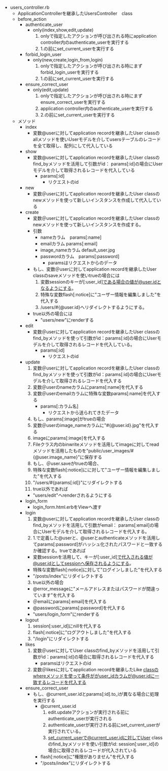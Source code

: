 - users_controller.rb
  - ApplicationControllerを継承したUsersController　class
  - before_action
    - authenticate_user
      - only(index,show,edit,update)
        1. onlyで指定したアクションが呼び出される時にapplication controller内のauthenticate_userを実行する
        2. 1.の前にset_current_userを実行する
    - forbid_login_user
      - only(new,create,login_from,login)
        1. onlyで指定したアクションが呼び出される時にまずforbid_login_userを実行する
        2. 1.の前にset_current_userを実行する
    - ensure_correct_user
      - only(edit,update)
        1. onlyで指定したアクションが呼び出される時にまずensure_correct_userを実行する
        2. application controller内のauthenticate_userを実行する
        3. 2.の前にset_current_userを実行する
  - メソッド
    - index
      - 変数@userに対してapplication recordを継承したUser classのallメソッドを使いUserモデルを介してusersテーブルのレコードを全て取得し、配列にして代入している
    - show
      - 変数@userに対してapplication recordを継承したUser classのfind_byメソッドを活用して引数がid： params[:id]の場合にUserモデルを介して取得されるレコードを代入している
        - params[:id]
          - リクエストのid
    - new
      - 変数＠userに対してapplication recordを継承したUser classのnewメソッドを使って新しいインスタンスを作成して代入している
    - create
      - 変数＠userに対してapplication recordを継承したUser classのnewメソッドを使って新しいインスタンスを作成する。
      - 引数
        - nameカラム　params[:name]
        - emailカラム params[:email]
        - image_nameカラム default_user.jpg
        - passwordカラム　params[:password]
          - paramsはリクエストからのデータ
      - もし、変数＠userに対してapplication recordを継承したUser classのsaveメソッドを使いtrueの場合には
        1. 変数sessionのキーが[:user_id]である場合の値が@user.idとなるようにする。
        2. 特殊な変数flash[:notice]に"ユーザー情報を編集しました"を代入する
        3. /users/#{@user.id}へリダイレクトするようにする。
      - true以外の場合には
        - "users/new"にrenderする
    - edit
      - 変数＠userに対してapplication recordを継承したUser classの find_byメソッドを使って引数がid：params[:id]の場合にUserモデルを介して取得されるレコードを代入している。
        - params[:id]
          - リクエストのid
    - update
      1. 変数＠userに対してapplication recordを継承したUser classの find_byメソッドを使って引数がid：params[:id]の場合にUserモデルを介して取得されるレコードを代入する
      2. 変数＠userのnameカラムにparams[:name]を代入する
      3. 変数＠userのemailカラムに特殊な変数params[:name]を代入する
         - params[:カラム名]
           - リクエストから送られてきたデータ 
      4. もし、params[:image]がtrueの場合
        1. 変数＠userのimage_nameカラムに"#{@user.id}.jpg"を代入する
        2. imageにparams[:image]を代入する
        3. Fileクラス内のbinwriteメソッドを活用してimageに対してreadメソッドを活用したものを"public/user_images/#{@user.image_name}"に保存する
      5. もし、＠user.saveがtrueの場合、
        1. 特殊な変数flash[:notice]にに対して"ユーザー情報を編集しました"を代入する
        2. "/users/#{params[:id]}"にリダイレクトする
      6. true以外であれば
        - "users/edit"へrenderされるようにする
    - login_form
      - login_form.html.erbをViewへ渡す
    - login
      1. 変数@userに対してapplication recordを継承したUser classの find_byメソッドを活用して引数がemail： params[:email]の場合にUserモデルを介して取得されるレコードを代入する。
      2. 1.で定義した@userと、@userとauthenticateメソッドを活用してparams[:password]がハッシュ化されたパスワードと一致するか確認する。trueであれば
        - 変数sessionを活用して、キーが[:user_id]で代入される値が@user.idとしてsessionへ保存されるようにする。
        - 特殊な変数flash[:notice]に対して"ログインしました"を代入する
        - "/posts/index"にリダイレクトする
      3. true以外の場合
        - @error_messageに"メールアドレスまたはパスワードが間違っています"を代入する
        - ＠emailにparams[:email]を代入する
        - @passwordにparams[:password]を代入する
        - "users/login_form"にrenderする
    - logout
      1. session[:user_id]にnillを代入する
      2. flash[:notice]に"ログアウトしました"を代入する
      3. "/login"にリダイレクトする
    - likes
      1. 変数＠userに対してUser classのfind_byメソッドを活用して引数がid：params[:id]の場合に取得されるレコードを代入する
         - paramsはリクエストのid 
      2. 変数＠likesに対してapplication recordを継承したLike classのwhereメソッドを使って条件ががuser_idカラムが@user.idに一致するレコードを代入する
    - ensure_correct_user
      - もし、@current_user.idとparams[:id].to_iが異なる場合に処理を実行する
        - @current_user.id
          1. edit.updateアクションが実行される前にauthenticate_userが実行される
          2. authenticate_userが実行される前にset_current_userが実行されている。
          3. set_current_userで@current_user.idに対してUser classのfind_byメソッドを使い引数がid: session[:user_id]の場合に取得されるレコードが代入されている
        - flash[:notice]に"権限がありません"を代入する
        - "/posts/index"にリダイレクトする
